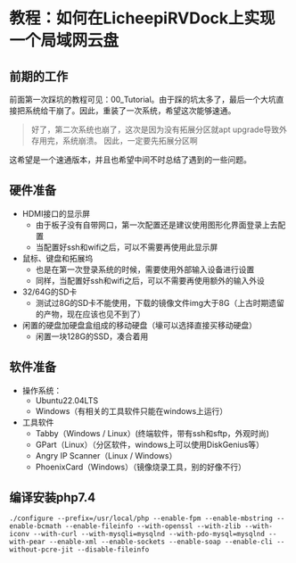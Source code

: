 # 教程：如何在LicheepiRVDock上实现一个局域网云盘

## 前期的工作

前面第一次踩坑的教程可见：00_Tutorial。由于踩的坑太多了，最后一个大坑直接把系统给干崩了。因此，重装了一次系统，希望这次能够速通。

> 好了，第二次系统也崩了，这次是因为没有拓展分区就apt upgrade导致外存用完，系统崩溃。
> 因此，一定要先拓展分区啊


这希望是一个速通版本，并且也希望中间不时总结了遇到的一些问题。

## 硬件准备

* HDMI接口的显示屏
  * 由于板子没有自带网口，第一次配置还是建议使用图形化界面登录上去配置
  * 当配置好ssh和wifi之后，可以不需要再使用此显示屏
* 鼠标、键盘和拓展坞
  * 也是在第一次登录系统的时候，需要使用外部输入设备进行设置
  * 同样，当配置好ssh和wifi之后，可以不需要再使用额外的输入外设
* 32/64G的SD卡
  * 测试过8G的SD卡不能使用，下载的镜像文件img大于8G（上古时期遗留的产物，现在应该也见不到了）
* 闲置的硬盘加硬盘盒组成的移动硬盘（壕可以选择直接买移动硬盘）
  * 闲置一块128G的SSD，凑合着用

## 软件准备

* 操作系统：
  * Ubuntu22.04LTS
  * Windows（有相关的工具软件只能在windows上运行）
* 工具软件
  * Tabby（Windows / Linux）(终端软件，带有ssh和sftp，外观时尚)
  * GPart（Linux）（分区软件，windows上可以使用DiskGenius等）
  * Angry IP Scanner（Linux / Windows）
  * PhoenixCard（Windows）（镜像烧录工具，别的好像不行）

## 编译安装php7.4

`./configure --prefix=/usr/local/php --enable-fpm --enable-mbstring --enable-bcmath --enable-fileinfo --with-openssl --with-zlib --with-iconv --with-curl --with-mysqli=mysqlnd --with-pdo-mysql=mysqlnd --with-pear --enable-xml --enable-sockets --enable-soap --enable-cli --without-pcre-jit --disable-fileinfo`
